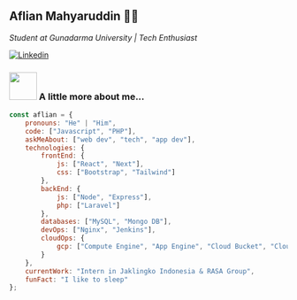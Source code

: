 <h2>Aflian Mahyaruddin <g-emoji class="g-emoji" alias="man_technologist" fallback-src="https://github.githubassets.com/images/icons/emoji/unicode/1f468-1f4bb.png">👨‍💻</g-emoji></h2>
<p><em>Student at Gunadarma University | Tech Enthusiast
</em></p>

<a href="https://www.linkedin.com/in/aflianm20/" rel="nofollow"><img src="https://camo.githubusercontent.com/b8a1ffcb4b0a201641870c9e5610f496c34ea8ec09af3522823e75eb4df26d9a/68747470733a2f2f696d672e736869656c64732e696f2f62616467652f2d4c696e6b6564496e2d3232323232323f7374796c653d666c61742d737175617265266c6f676f3d4c696e6b6564696e266c6f676f436f6c6f723d7768697465266c696e6b3d68747470733a2f2f7777772e6c696e6b6564696e2e636f6d2f696e2f7375646970746f67686f736839392f" alt="Linkedin" data-canonical-src="https://img.shields.io/badge/-LinkedIn-222222?style=flat-square&amp;logo=Linkedin&amp;logoColor=white&amp;link=https://www.linkedin.com/in/aflianm20/" style="max-width: 100%;"></a>


### <img src="https://media.giphy.com/media/VgCDAzcKvsR6OM0uWg/giphy.gif" width="50"> A little more about me...  

```javascript
const aflian = {
    pronouns: "He" | "Him",
    code: ["Javascript", "PHP"],
    askMeAbout: ["web dev", "tech", "app dev"],
    technologies: {
        frontEnd: {
            js: ["React", "Next"],
            css: ["Bootstrap", "Tailwind"]
        },
        backEnd: {
            js: ["Node", "Express"],
            php: ["Laravel"]
        },
        databases: ["MySQL", "Mongo DB"],
        devOps: ["Nginx", "Jenkins"],
        cloudOps: {
            gcp: ["Compute Engine", "App Engine", "Cloud Bucket", "Cloud SQL"]
        }
    },
    currentWork: "Intern in Jaklingko Indonesia & RASA Group",
    funFact: "I like to sleep"
};
```
